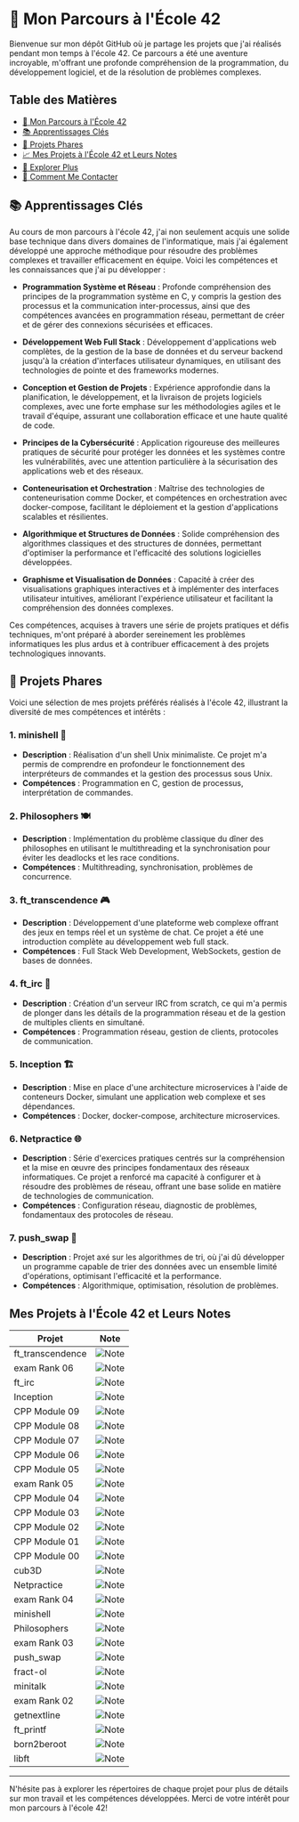 # 🚀 Mon Parcours à l'École 42

Bienvenue sur mon dépôt GitHub où je partage les projets que j'ai réalisés pendant mon temps à l'école 42. Ce parcours a été une aventure incroyable, m'offrant une profonde compréhension de la programmation, du développement logiciel, et de la résolution de problèmes complexes.

## Table des Matières
- [🚀 Mon Parcours à l'École 42](#-mon-parcours-à-lécole-42)
- [📚 Apprentissages Clés](#-apprentissages-clés)
- [🌟 Projets Phares](#-projets-phares)
- [📈 Mes Projets à l'École 42 et Leurs Notes](#-mes-projets-à-lécole-42-et-leurs-notes)
- [📖 Explorer Plus](#-explorer-plus)
- [📩 Comment Me Contacter](#-comment-me-contacter)

## 📚 Apprentissages Clés

Au cours de mon parcours à l'école 42, j'ai non seulement acquis une solide base technique dans divers domaines de l'informatique, mais j'ai également développé une approche méthodique pour résoudre des problèmes complexes et travailler efficacement en équipe. Voici les compétences et les connaissances que j'ai pu développer :

- **Programmation Système et Réseau** : Profonde compréhension des principes de la programmation système en C, y compris la gestion des processus et la communication inter-processus, ainsi que des compétences avancées en programmation réseau, permettant de créer et de gérer des connexions sécurisées et efficaces.

- **Développement Web Full Stack** : Développement d'applications web complètes, de la gestion de la base de données et du serveur backend jusqu'à la création d'interfaces utilisateur dynamiques, en utilisant des technologies de pointe et des frameworks modernes.

- **Conception et Gestion de Projets** : Expérience approfondie dans la planification, le développement, et la livraison de projets logiciels complexes, avec une forte emphase sur les méthodologies agiles et le travail d'équipe, assurant une collaboration efficace et une haute qualité de code.

- **Principes de la Cybersécurité** : Application rigoureuse des meilleures pratiques de sécurité pour protéger les données et les systèmes contre les vulnérabilités, avec une attention particulière à la sécurisation des applications web et des réseaux.

- **Conteneurisation et Orchestration** : Maîtrise des technologies de conteneurisation comme Docker, et compétences en orchestration avec docker-compose, facilitant le déploiement et la gestion d'applications scalables et résilientes.

- **Algorithmique et Structures de Données** : Solide compréhension des algorithmes classiques et des structures de données, permettant d'optimiser la performance et l'efficacité des solutions logicielles développées.

- **Graphisme et Visualisation de Données** : Capacité à créer des visualisations graphiques interactives et à implémenter des interfaces utilisateur intuitives, améliorant l'expérience utilisateur et facilitant la compréhension des données complexes.

Ces compétences, acquises à travers une série de projets pratiques et défis techniques, m'ont préparé à aborder sereinement les problèmes informatiques les plus ardus et à contribuer efficacement à des projets technologiques innovants.

## 🌟 Projets Phares

Voici une sélection de mes projets préférés réalisés à l'école 42, illustrant la diversité de mes compétences et intérêts :

### 1. minishell 🐚
- **Description** : Réalisation d'un shell Unix minimaliste. Ce projet m'a permis de comprendre en profondeur le fonctionnement des interpréteurs de commandes et la gestion des processus sous Unix.
- **Compétences** : Programmation en C, gestion de processus, interprétation de commandes.

### 2. Philosophers 🍽
- **Description** : Implémentation du problème classique du dîner des philosophes en utilisant le multithreading et la synchronisation pour éviter les deadlocks et les race conditions.
- **Compétences** : Multithreading, synchronisation, problèmes de concurrence.

### 3. ft_transcendence 🎮
- **Description** : Développement d'une plateforme web complexe offrant des jeux en temps réel et un système de chat. Ce projet a été une introduction complète au développement web full stack.
- **Compétences** : Full Stack Web Development, WebSockets, gestion de bases de données.

### 4. ft_irc 💬
- **Description** : Création d'un serveur IRC from scratch, ce qui m'a permis de plonger dans les détails de la programmation réseau et de la gestion de multiples clients en simultané.
- **Compétences** : Programmation réseau, gestion de clients, protocoles de communication.

### 5. Inception 🏗
- **Description** : Mise en place d'une architecture microservices à l'aide de conteneurs Docker, simulant une application web complexe et ses dépendances.
- **Compétences** : Docker, docker-compose, architecture microservices.

### 6. Netpractice 🌐
- **Description** : Série d'exercices pratiques centrés sur la compréhension et la mise en œuvre des principes fondamentaux des réseaux informatiques. Ce projet a renforcé ma capacité à configurer et à résoudre des problèmes de réseau, offrant une base solide en matière de technologies de communication.
- **Compétences** : Configuration réseau, diagnostic de problèmes, fondamentaux des protocoles de réseau.

### 7. push_swap 🔁
- **Description** : Projet axé sur les algorithmes de tri, où j'ai dû développer un programme capable de trier des données avec un ensemble limité d'opérations, optimisant l'efficacité et la performance.
- **Compétences** : Algorithmique, optimisation, résolution de problèmes.

## Mes Projets à l'École 42 et Leurs Notes

| Projet            | Note                               |
|-------------------|------------------------------------|
| ft_transcendence  | ![Note](https://badge42.coday.fr/api/v2/clt8suien1465601p4g6r4lu8o/project/3446651)              |
| exam Rank 06      | ![Note](https://badge42.coday.fr/api/v2/clt8suien1465601p4g6r4lu8o/project/3503649)              |
| ft_irc            | ![Note](https://badge42.coday.fr/api/v2/clt8suien1465601p4g6r4lu8o/project/3391008)              |
| Inception         | ![Note](https://badge42.coday.fr/api/v2/clt8suien1465601p4g6r4lu8o/project/3327033)              |
| CPP Module 09     | ![Note](https://badge42.coday.fr/api/v2/clt8suien1465601p4g6r4lu8o/project/3371495)              |
| CPP Module 08     | ![Note](https://badge42.coday.fr/api/v2/clt8suien1465601p4g6r4lu8o/project/3371408)              |
| CPP Module 07     | ![Note](https://badge42.coday.fr/api/v2/clt8suien1465601p4g6r4lu8o/project/3344538)              |
| CPP Module 06     | ![Note](https://badge42.coday.fr/api/v2/clt8suien1465601p4g6r4lu8o/project/3341855)              |
| CPP Module 05     | ![Note](https://badge42.coday.fr/api/v2/clt8suien1465601p4g6r4lu8o/project/3327029)              |
| exam Rank 05      | ![Note](https://badge42.coday.fr/api/v2/clt8suien1465601p4g6r4lu8o/project/3501636)              |
| CPP Module 04     | ![Note](https://badge42.coday.fr/api/v2/clt8suien1465601p4g6r4lu8o/project/3317376)              |
| CPP Module 03     | ![Note](https://badge42.coday.fr/api/v2/clt8suien1465601p4g6r4lu8o/project/3237091)              |
| CPP Module 02     | ![Note](https://badge42.coday.fr/api/v2/clt8suien1465601p4g6r4lu8o/project/3234151)              |
| CPP Module 01     | ![Note](https://badge42.coday.fr/api/v2/clt8suien1465601p4g6r4lu8o/project/3211375)              |
| CPP Module 00     | ![Note](https://badge42.coday.fr/api/v2/clt8suien1465601p4g6r4lu8o/project/3116102)              |
| cub3D             | ![Note](https://badge42.coday.fr/api/v2/clt8suien1465601p4g6r4lu8o/project/3116097)              |
| Netpractice       | ![Note](https://badge42.coday.fr/api/v2/clt8suien1465601p4g6r4lu8o/project/3116098)              |
| exam Rank 04      | ![Note](https://badge42.coday.fr/api/v2/clt8suien1465601p4g6r4lu8o/project/3498002)              |
| minishell         | ![Note](https://badge42.coday.fr/api/v2/clt8suien1465601p4g6r4lu8o/project/2939864)              |
| Philosophers      | ![Note](https://badge42.coday.fr/api/v2/clt8suien1465601p4g6r4lu8o/project/2939866)              |
| exam Rank 03      | ![Note](https://badge42.coday.fr/api/v2/clt8suien1465601p4g6r4lu8o/project/2944317)              |
| push_swap         | ![Note](https://badge42.coday.fr/api/v2/clt8suien1465601p4g6r4lu8o/project/2895434)              |
| fract-ol          | ![Note](https://badge42.coday.fr/api/v2/clt8suien1465601p4g6r4lu8o/project/2916953)              |
| minitalk          | ![Note](https://badge42.coday.fr/api/v2/clt8suien1465601p4g6r4lu8o/project/2895432)              |
| exam Rank 02      | ![Note](https://badge42.coday.fr/api/v2/clt8suien1465601p4g6r4lu8o/project/2895430)              |
| getnextline       | ![Note](https://badge42.coday.fr/api/v2/clt8suien1465601p4g6r4lu8o/project/2879555)              |
| ft_printf         | ![Note](https://badge42.coday.fr/api/v2/clt8suien1465601p4g6r4lu8o/project/2878963)              |
| born2beroot       | ![Note](https://badge42.coday.fr/api/v2/clt8suien1465601p4g6r4lu8o/project/2884262)              |
| libft             | ![Note](https://badge42.coday.fr/api/v2/clt8suien1465601p4g6r4lu8o/project/2869409)              |

---

N'hésite pas à explorer les répertoires de chaque projet pour plus de détails sur mon travail et les compétences développées. Merci de votre intérêt pour mon parcours à l'école 42!

